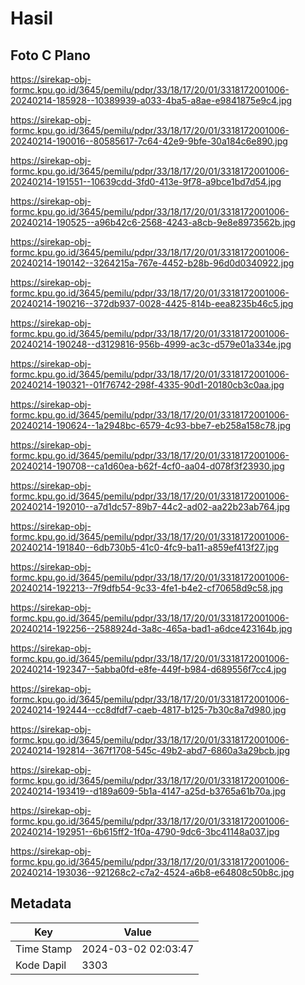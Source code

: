 # Hasil

## Foto C Plano

https://sirekap-obj-formc.kpu.go.id/3645/pemilu/pdpr/33/18/17/20/01/3318172001006-20240214-185928--10389939-a033-4ba5-a8ae-e9841875e9c4.jpg

https://sirekap-obj-formc.kpu.go.id/3645/pemilu/pdpr/33/18/17/20/01/3318172001006-20240214-190016--80585617-7c64-42e9-9bfe-30a184c6e890.jpg

https://sirekap-obj-formc.kpu.go.id/3645/pemilu/pdpr/33/18/17/20/01/3318172001006-20240214-191551--10639cdd-3fd0-413e-9f78-a9bce1bd7d54.jpg

https://sirekap-obj-formc.kpu.go.id/3645/pemilu/pdpr/33/18/17/20/01/3318172001006-20240214-190525--a96b42c6-2568-4243-a8cb-9e8e8973562b.jpg

https://sirekap-obj-formc.kpu.go.id/3645/pemilu/pdpr/33/18/17/20/01/3318172001006-20240214-190142--3264215a-767e-4452-b28b-96d0d0340922.jpg

https://sirekap-obj-formc.kpu.go.id/3645/pemilu/pdpr/33/18/17/20/01/3318172001006-20240214-190216--372db937-0028-4425-814b-eea8235b46c5.jpg

https://sirekap-obj-formc.kpu.go.id/3645/pemilu/pdpr/33/18/17/20/01/3318172001006-20240214-190248--d3129816-956b-4999-ac3c-d579e01a334e.jpg

https://sirekap-obj-formc.kpu.go.id/3645/pemilu/pdpr/33/18/17/20/01/3318172001006-20240214-190321--01f76742-298f-4335-90d1-20180cb3c0aa.jpg

https://sirekap-obj-formc.kpu.go.id/3645/pemilu/pdpr/33/18/17/20/01/3318172001006-20240214-190624--1a2948bc-6579-4c93-bbe7-eb258a158c78.jpg

https://sirekap-obj-formc.kpu.go.id/3645/pemilu/pdpr/33/18/17/20/01/3318172001006-20240214-190708--ca1d60ea-b62f-4cf0-aa04-d078f3f23930.jpg

https://sirekap-obj-formc.kpu.go.id/3645/pemilu/pdpr/33/18/17/20/01/3318172001006-20240214-192010--a7d1dc57-89b7-44c2-ad02-aa22b23ab764.jpg

https://sirekap-obj-formc.kpu.go.id/3645/pemilu/pdpr/33/18/17/20/01/3318172001006-20240214-191840--6db730b5-41c0-4fc9-ba11-a859ef413f27.jpg

https://sirekap-obj-formc.kpu.go.id/3645/pemilu/pdpr/33/18/17/20/01/3318172001006-20240214-192213--7f9dfb54-9c33-4fe1-b4e2-cf70658d9c58.jpg

https://sirekap-obj-formc.kpu.go.id/3645/pemilu/pdpr/33/18/17/20/01/3318172001006-20240214-192256--2588924d-3a8c-465a-bad1-a6dce423164b.jpg

https://sirekap-obj-formc.kpu.go.id/3645/pemilu/pdpr/33/18/17/20/01/3318172001006-20240214-192347--5abba0fd-e8fe-449f-b984-d689556f7cc4.jpg

https://sirekap-obj-formc.kpu.go.id/3645/pemilu/pdpr/33/18/17/20/01/3318172001006-20240214-192444--cc8dfdf7-caeb-4817-b125-7b30c8a7d980.jpg

https://sirekap-obj-formc.kpu.go.id/3645/pemilu/pdpr/33/18/17/20/01/3318172001006-20240214-192814--367f1708-545c-49b2-abd7-6860a3a29bcb.jpg

https://sirekap-obj-formc.kpu.go.id/3645/pemilu/pdpr/33/18/17/20/01/3318172001006-20240214-193419--d189a609-5b1a-4147-a25d-b3765a61b70a.jpg

https://sirekap-obj-formc.kpu.go.id/3645/pemilu/pdpr/33/18/17/20/01/3318172001006-20240214-192951--6b615ff2-1f0a-4790-9dc6-3bc41148a037.jpg

https://sirekap-obj-formc.kpu.go.id/3645/pemilu/pdpr/33/18/17/20/01/3318172001006-20240214-193036--921268c2-c7a2-4524-a6b8-e64808c50b8c.jpg


## Metadata

| Key        | Value               |
| ---------- | ------------------- |
| Time Stamp | 2024-03-02 02:03:47 |
| Kode Dapil | 3303                |



